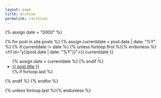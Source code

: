 ```yaml
---
layout: page
title: Archive
permalink: /archive/
---
```


{% assign date = "0000" %} <!-- 初始化date变量为一个不可能的年份 -->

{% for post in site.posts %}
  {% assign currentdate = post.date | date: "%Y" %}
  {% if currentdate != date %}
    {% unless forloop.first %}</ul>{% endunless %}
    <h1 id="y{{post.date | date: "%Y"}}">{{ currentdate }}</h1>
    <ul>
    {% assign date = currentdate %}
  {% endif %}
    <li><a href="{{ post.url }}">{{ post.title }}</a></li>
  {% if forloop.last %}</ul>{% endif %}
{% endfor %}

<!-- 如果循环结束时<ul>标签没有关闭，添加一个检查 -->
{% unless forloop.last %}</ul>{% endunless %}